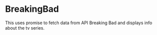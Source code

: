 # BreakingBad
This uses promise to fetch data from API Breaking Bad and displays info about the tv series. 
